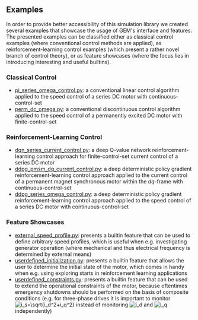 ## Examples

In order to provide better accessibility of this simulation library
we created several examples that showcase the usage of GEM's interface and features.
The presented examples can be classified either as 
classical control examples 
(where conventional control methods are applied), 
as reinforcement-learning control examples 
(which present a rather novel branch of control theory), 
or as feature showcases 
(where the focus lies in introducing interesting and useful builtins).

### Classical Control
- [pi_series_omega_control.py](pi_series_omega_control.py): a conventional linear control algorithm applied to the speed control of a series DC motor with continuous-control-set
- [perm_dc_omega.py](perm_dc_omega.py): a conventional discontinuous control algorithm applied to the speed control of a permanently excited DC motor with finite-control-set

### Reinforcement-Learning Control
- [dqn_series_current_control.py](dqn_series_current_control.py): a deep Q-value network reinforcement-learning control approach for finite-control-set current control of a series DC motor
- [ddpg_pmsm_dq_current_control.py](ddpg_pmsm_dq_current_control.py): a deep deterministic policy gradient reinforcement-learning control approach applied to the current control of a permanent magnet synchronous motor within the $dq$-frame with continuous-control-set
- [ddpg_series_omega_control.py](ddpg_series_omega_control.py): a deep deterministic policy gradient reinforcement-learning control approach applied to the speed control of a series DC motor with continuous-control-set

### Feature Showcases
- [external_speed_profile.py](external_speed_profile.py): presents a builtin feature that can be used to define arbitrary speed profiles, which is useful when e.g. investigating generator operation (where mechanical and thus electrical frequency is determined by external means) 
- [userdefined_initialization.py](userdefined_initialization.py): presents a builtin feature that allows the user to determine the initial state of the motor, which comes in handy when e.g. using exploring starts in reinforcement learning applications
- [userdefined_constraints.py](userdefined_constraints.py): presents a builtin feature that can be used to extend the operational constraints of the motor, because oftentimes emergency shutdowns should be performed on the basis of composite conditions (e.g. for three-phase drives it is important to monitor <img src="https://latex.codecogs.com/png.latex?\inline&space;\bg_white&space;i_s=\sqrt{i_d^2&plus;i_q^2}" title="i_s=\sqrt{i_d^2+i_q^2}" /> instead of monitoring <img src="https://latex.codecogs.com/png.latex?\inline&space;\bg_white&space;i_d" title="i_d" /> and <img src="https://latex.codecogs.com/png.latex?\inline&space;\bg_white&space;i_q" title="i_q" /> independently)